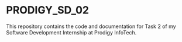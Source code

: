 # PRODIGY_SD_02
This repository contains the code and documentation for Task 2 of my Software Development Internship at Prodigy InfoTech.
